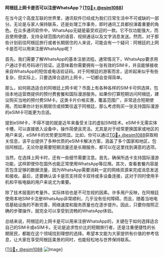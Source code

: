 **阿根廷上网卡是否可以注册WhatsApp？[[TG💪+ @esim1088](https://t.me/s/esim1088)]**

在当今这个高度互联的世界里，通讯软件已经成为我们日常生活中不可或缺的一部分。无论是与家人保持联系，还是处理工作事务，即时通讯工具都扮演着重要的角色。在众多通讯软件中，WhatsApp无疑是最受欢迎的一款。它不仅功能强大，而且使用便捷，支持全球范围内的语音、视频通话以及文字消息发送。然而，对于那些计划前往阿根廷旅行或者长期居住的人来说，可能会有一个疑问：阿根廷的上网卡是否可以用来注册WhatsApp呢？

首先，我们需要了解WhatsApp的基本注册流程。通常情况下，WhatsApp要求用户通过手机号码进行验证。这意味着你需要拥有一张有效的SIM卡，并且能够接收来自WhatsApp的短信或电话验证码。对于阿根廷的游客而言，这听起来似乎有些复杂，但实际上，只要选择合适的上网卡，一切都会变得简单。

那么，如何挑选适合的阿根廷上网卡呢？市面上有各种各样的SIM卡可供选择，包括本地运营商提供的预付费套餐和国际漫游服务。如果你打算短期访问阿根廷，建议购买当地的预付费SIM卡。这类卡片价格实惠，覆盖范围广，非常适合短期使用。而如果你计划长期居住或频繁往返于阿根廷，那么考虑购买一张支持国际漫游的eSIM卡可能更为合适。

提到eSIM卡，不得不提的就是近年来备受关注的虚拟SIM技术。eSIM卡无需实体卡槽，可以直接嵌入设备中，操作简便且灵活。尤其是对于经常更换国家或地区的用户来说，eSIM卡的优势更加明显。比如，你可以通过[TG💪+ @esim1088](https://t.me/s/esim1088)获取相关信息，该平台提供了多种优质的eSIM卡解决方案，涵盖了多个国家和地区，包括阿根廷。无论你是需要短期流量还是长期服务，都可以在这里找到满意的选项。

当然，在选择上网卡时，还有一些细节需要注意。首先，确保所选卡支持国际漫游功能，这样即使你在国外也能正常使用WhatsApp等应用。其次，查看套餐内容是否包含足够的数据流量，因为WhatsApp需要消耗一定的网络资源来完成消息发送和接收。最后，还要确认该卡是否支持双卡双待或多设备连接，这对于同时使用手机和平板电脑的用户来说尤为重要。

除了技术层面的考量外，实际体验也是不可忽视的因素。许多用户反映，在阿根廷使用本地SIM卡注册WhatsApp非常顺利，几乎没有任何障碍。而且，随着当地电信基础设施的不断完善，网络速度和服务质量也在逐步提升。因此，只要你按照正确的步骤操作，就完全可以享受到流畅的WhatsApp体验。

总结来说，阿根廷的上网卡是可以用来注册WhatsApp的，关键在于如何选择适合自己的SIM卡或eSIM卡。无论是追求性价比的短期旅行者，还是注重便捷性的长期居民，都能在这个领域找到理想的选择。希望本文能为大家提供有价值的参考信息，让大家在享受阿根廷美景的同时，也能轻松地与世界保持联系。

[[TG💪+ @esim1088](https://t.me/s/esim1088) ![Image](https://i.postimg.cc/4NQfJmqS/Snipaste-2025-05-13-00-14-12.png)]